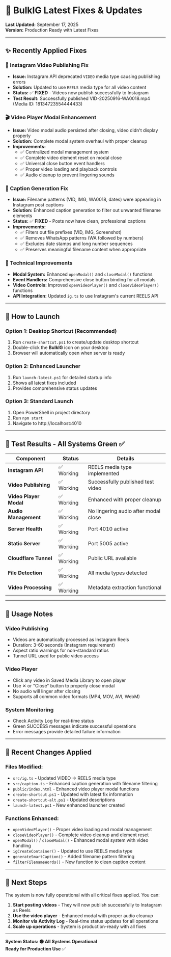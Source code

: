 # 🚀 BulkIG Latest Fixes & Updates

**Last Updated:** September 17, 2025  
**Version:** Production Ready with Latest Fixes

---

## ✨ Recently Applied Fixes

### 🎥 Instagram Video Publishing Fix
- **Issue:** Instagram API deprecated `VIDEO` media type causing publishing errors
- **Solution:** Updated to use `REELS` media type for all video content
- **Status:** ✅ **FIXED** - Videos now publish successfully to Instagram
- **Test Result:** Successfully published VID-20250916-WA0018.mp4 (Media ID: 18134723554444433)

### 🎬 Video Player Modal Enhancement
- **Issue:** Video modal audio persisted after closing, video didn't display properly
- **Solution:** Complete modal system overhaul with proper cleanup
- **Improvements:**
  - ✅ Centralized modal management system
  - ✅ Complete video element reset on modal close
  - ✅ Universal close button event handlers
  - ✅ Proper video loading and playback controls
  - ✅ Audio cleanup to prevent lingering sounds

### 📝 Caption Generation Fix
- **Issue:** Filename patterns (VID, IMG, WA0018, dates) were appearing in Instagram post captions
- **Solution:** Enhanced caption generation to filter out unwanted filename elements
- **Status:** ✅ **FIXED** - Posts now have clean, professional captions
- **Improvements:**
  - ✅ Filters out file prefixes (VID, IMG, Screenshot)
  - ✅ Removes WhatsApp patterns (WA followed by numbers)
  - ✅ Excludes date stamps and long number sequences
  - ✅ Preserves meaningful filename content when appropriate

### 🔧 Technical Improvements
- **Modal System:** Enhanced `openModal()` and `closeModal()` functions
- **Event Handlers:** Comprehensive close button binding for all modals
- **Video Controls:** Improved `openVideoPlayer()` and `closeVideoPlayer()` functions
- **API Integration:** Updated `ig.ts` to use Instagram's current REELS API

---

## 🚀 How to Launch

### Option 1: Desktop Shortcut (Recommended)
1. Run `create-shortcut.ps1` to create/update desktop shortcut
2. Double-click the **BulkIG** icon on your desktop
3. Browser will automatically open when server is ready

### Option 2: Enhanced Launcher
1. Run `launch-latest.ps1` for detailed startup info
2. Shows all latest fixes included
3. Provides comprehensive status updates

### Option 3: Standard Launch
1. Open PowerShell in project directory
2. Run `npm start`
3. Navigate to http://localhost:4010

---

## 🧪 Test Results - All Systems Green ✅

| Component | Status | Details |
|-----------|--------|---------|
| **Instagram API** | ✅ Working | REELS media type implemented |
| **Video Publishing** | ✅ Working | Successfully published test video |
| **Video Player Modal** | ✅ Working | Enhanced with proper cleanup |
| **Audio Management** | ✅ Working | No lingering audio after modal close |
| **Server Health** | ✅ Working | Port 4010 active |
| **Static Server** | ✅ Working | Port 5005 active |
| **Cloudflare Tunnel** | ✅ Working | Public URL available |
| **File Detection** | ✅ Working | All media types detected |
| **Video Processing** | ✅ Working | Metadata extraction functional |

---

## 📝 Usage Notes

### Video Publishing
- Videos are automatically processed as Instagram Reels
- Duration: 3-60 seconds (Instagram requirement)
- Aspect ratio warnings for non-standard ratios
- Tunnel URL used for public video access

### Video Player
- Click any video in Saved Media Library to open player
- Use ✕ or "Close" button to properly close modal
- No audio will linger after closing
- Supports all common video formats (MP4, MOV, AVI, WebM)

### System Monitoring
- Check Activity Log for real-time status
- Green SUCCESS messages indicate successful operations
- Error messages provide detailed failure information

---

## 🔄 Recent Changes Applied

### Files Modified:
- `src/ig.ts` - Updated VIDEO → REELS media type
- `src/caption.ts` - Enhanced caption generation with filename filtering
- `public/index.html` - Enhanced video player modal functions
- `create-shortcut.ps1` - Updated with latest fix information
- `create-shortcut-alt.ps1` - Updated descriptions
- `launch-latest.ps1` - New enhanced launcher created

### Functions Enhanced:
- `openVideoPlayer()` - Proper video loading and modal management
- `closeVideoPlayer()` - Complete video cleanup and element reset
- `openModal()` / `closeModal()` - Enhanced modal system with video handling
- `igCreateContainer()` - Updated to use REELS media type
- `generateSmartCaption()` - Added filename pattern filtering
- `filterFilenameWords()` - New function to clean caption content

---

## 🎯 Next Steps

The system is now fully operational with all critical fixes applied. You can:

1. **Start posting videos** - They will now publish successfully to Instagram as Reels
2. **Use the video player** - Enhanced modal with proper audio cleanup
3. **Monitor via Activity Log** - Real-time status updates for all operations
4. **Scale up operations** - System is production-ready with all fixes

---

**System Status: 🟢 All Systems Operational**  
**Ready for Production Use** ✅